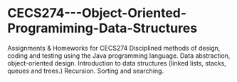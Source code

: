 # CECS274---Object-Oriented-Programiming-Data-Structures
Assignments &amp; Homeworks for CECS274
Disciplined methods of design, coding and testing using the Java programming language. Data abstraction, object-oriented design. Introduction to data structures (linked lists, stacks, queues and trees.) Recursion. Sorting and searching.
